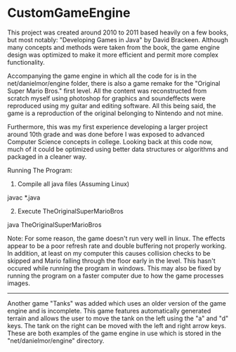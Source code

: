 # CustomGameEngine

This project was created around 2010 to 2011 based heavily on a few books, but most notably: "Developing Games in Java" by David Brackeen. Although many concepts and methods were taken from the book, the game engine design was optimized to make it more efficient and permit more complex functionality.

Accompanying the game engine in which all the code for is in the net/danielmor/engine folder, there is also a game remake for the "Original Super Mario Bros." first level. All the content was reconstructed from scratch myself using photoshop for graphics and soundeffects were reproduced using my guitar and editing software. All this being said, the game is a reproduction of the original belonging to Nintendo and not mine. 

Furthermore, this was my first experience developing a larger project around 10th grade and was done before I was exposed to advanced Computer Science concepts in college. Looking back at this code now, much of it could be optimized using better data structures or algorithms and packaged in a cleaner way.

Running The Program:
1) Compile all java files (Assuming Linux) 

javac *.java

2) Execute TheOriginalSuperMarioBros

java TheOriginalSuperMarioBros

Note: For some reason, the game doesn't run very well in linux. The effects appear to be a poor refresh rate and double buffering not properly working. In addition, at least on my computer this causes collision checks to be skipped and Mario falling through the floor early in the level. This hasn't occured while running the program in windows. This may also be fixed by running the program on a faster computer due to how the game processes images.


----

Another game "Tanks" was added which uses an older version of the game engine and is incomplete. This game features automatically generated terrain and allows the user to move the tank on the left using the "a" and "d" keys. The tank on the right can be moved with the left and right arrow keys. These are both examples of the game engine in use which is stored in the "net/danielmor/engine" directory.
